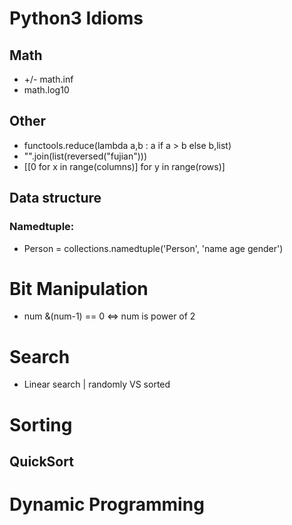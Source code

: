 # Python3 Idioms
## Math
* +/- math.inf
* math.log10
## Other
* functools.reduce(lambda a,b : a if a > b else b,list)
* "".join(list(reversed("fujian")))
* [[0 for x in range(columns)] for y in range(rows)]
## Data structure
### Namedtuple:
* Person = collections.namedtuple('Person', 'name age gender')





# Bit Manipulation
* num &(num-1) == 0  ⇔ num is power of 2

# Search
* Linear search | randomly VS sorted

# Sorting
## QuickSort

# Dynamic Programming
